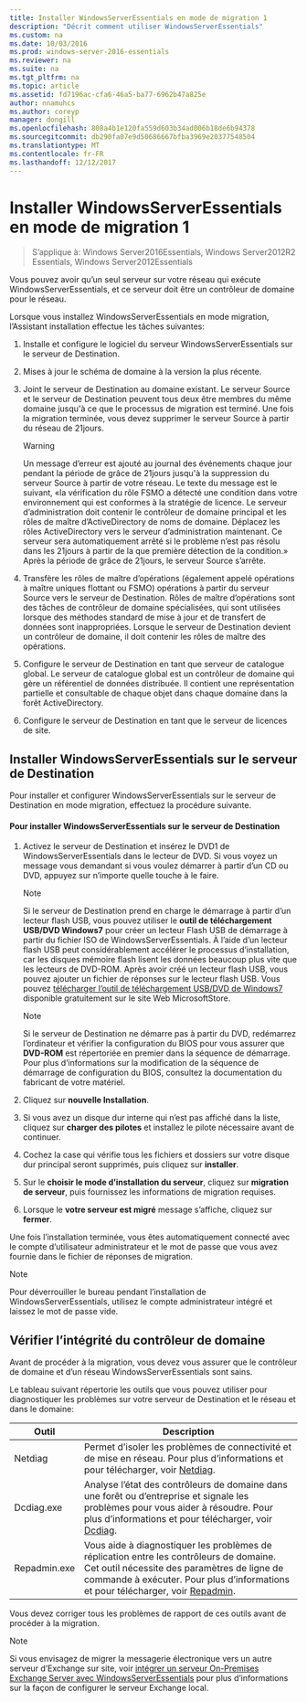 ```yaml
---
title: Installer WindowsServerEssentials en mode de migration 1
description: "Décrit comment utiliser WindowsServerEssentials"
ms.custom: na
ms.date: 10/03/2016
ms.prod: windows-server-2016-essentials
ms.reviewer: na
ms.suite: na
ms.tgt_pltfrm: na
ms.topic: article
ms.assetid: fd7196ac-cfa6-46a5-ba77-6962b47a825e
author: nnamuhcs
ms.author: coreyp
manager: dongill
ms.openlocfilehash: 808a4b1e120fa559d603b34ad006b18de6b94378
ms.sourcegitcommit: db290fa07e9d50686667bfba3969e20377548504
ms.translationtype: MT
ms.contentlocale: fr-FR
ms.lasthandoff: 12/12/2017
---
```

# <a name="install-windows-server-essentials-in-migration-mode1"></a>Installer WindowsServerEssentials en mode de migration 1

>S’applique à: Windows Server2016Essentials, Windows Server2012R2 Essentials, Windows Server2012Essentials

Vous pouvez avoir qu’un seul serveur sur votre réseau qui exécute WindowsServerEssentials, et ce serveur doit être un contrôleur de domaine pour le réseau.  
  
 Lorsque vous installez WindowsServerEssentials en mode migration, l’Assistant installation effectue les tâches suivantes:  
  
1.  Installe et configure le logiciel du serveur WindowsServerEssentials sur le serveur de Destination.  
  
2.  Mises à jour le schéma de domaine à la version la plus récente.  
  
3.  Joint le serveur de Destination au domaine existant. Le serveur Source et le serveur de Destination peuvent tous deux être membres du même domaine jusqu'à ce que le processus de migration est terminé. Une fois la migration terminée, vous devez supprimer le serveur Source à partir du réseau de 21jours.  
  
    > [!WARNING]
    >  Un message d’erreur est ajouté au journal des événements chaque jour pendant la période de grâce de 21jours jusqu'à la suppression du serveur Source à partir de votre réseau. Le texte du message est le suivant, «la vérification du rôle FSMO a détecté une condition dans votre environnement qui est conformes à la stratégie de licence. Le serveur d’administration doit contenir le contrôleur de domaine principal et les rôles de maître d’ActiveDirectory de noms de domaine. Déplacez les rôles ActiveDirectory vers le serveur d’administration maintenant. Ce serveur sera automatiquement arrêté si le problème n’est pas résolu dans les 21jours à partir de la que première détection de la condition.» Après la période de grâce de 21jours, le serveur Source s’arrête.  
  
4.  Transfère les rôles de maître d’opérations (également appelé opérations à maître uniques flottant ou FSMO) opérations à partir du serveur Source vers le serveur de Destination. Rôles de maître d’opérations sont des tâches de contrôleur de domaine spécialisées, qui sont utilisées lorsque des méthodes standard de mise à jour et de transfert de données sont inappropriées. Lorsque le serveur de Destination devient un contrôleur de domaine, il doit contenir les rôles de maître des opérations.  
  
5.  Configure le serveur de Destination en tant que serveur de catalogue global. Le serveur de catalogue global est un contrôleur de domaine qui gère un référentiel de données distribuée. Il contient une représentation partielle et consultable de chaque objet dans chaque domaine dans la forêt ActiveDirectory.  
  
6.  Configure le serveur de Destination en tant que le serveur de licences de site.  
  
##  <a name="BKMK_Install"></a>Installer WindowsServerEssentials sur le serveur de Destination  
 Pour installer et configurer WindowsServerEssentials sur le serveur de Destination en mode migration, effectuez la procédure suivante.  
  
#### <a name="to-install-windows-server-essentials-on-the-destination-server"></a>Pour installer WindowsServerEssentials sur le serveur de Destination  
  
1.  Activez le serveur de Destination et insérez le DVD1 de WindowsServerEssentials dans le lecteur de DVD. Si vous voyez un message vous demandant si vous voulez démarrer à partir d’un CD ou DVD, appuyez sur n’importe quelle touche à le faire.  
  
    > [!NOTE]
    >  Si le serveur de Destination prend en charge le démarrage à partir d’un lecteur flash USB, vous pouvez utiliser le **outil de téléchargement USB/DVD Windows7** pour créer un lecteur Flash USB de démarrage à partir du fichier ISO de WindowsServerEssentials. À l’aide d’un lecteur flash USB peut considérablement accélérer le processus d’installation, car les disques mémoire flash lisent les données beaucoup plus vite que les lecteurs de DVD-ROM. Après avoir créé un lecteur flash USB, vous pouvez ajouter un fichier de réponses sur le lecteur flash USB. Vous pouvez [télécharger l’outil de téléchargement USB/DVD de Windows7](https://go.microsoft.com/fwlink/p/?LinkId=248282) disponible gratuitement sur le site Web MicrosoftStore.  
  
    > [!NOTE]
    >  Si le serveur de Destination ne démarre pas à partir du DVD, redémarrez l’ordinateur et vérifier la configuration du BIOS pour vous assurer que **DVD-ROM** est répertoriée en premier dans la séquence de démarrage. Pour plus d’informations sur la modification de la séquence de démarrage de configuration du BIOS, consultez la documentation du fabricant de votre matériel.  
  
2.  Cliquez sur **nouvelle Installation**.  
  
3.  Si vous avez un disque dur interne qui n’est pas affiché dans la liste, cliquez sur **charger des pilotes** et installez le pilote nécessaire avant de continuer.  
  
4.  Cochez la case qui vérifie tous les fichiers et dossiers sur votre disque dur principal seront supprimés, puis cliquez sur **installer**.  
  
5.  Sur le **choisir le mode d’installation du serveur**, cliquez sur **migration de serveur**, puis fournissez les informations de migration requises.  
  
6.  Lorsque le **votre serveur est migré** message s’affiche, cliquez sur **fermer**.  
  
 Une fois l’installation terminée, vous êtes automatiquement connecté avec le compte d’utilisateur administrateur et le mot de passe que vous avez fournie dans le fichier de réponses de migration.  
  
> [!NOTE]
>  Pour déverrouiller le bureau pendant l’installation de WindowsServerEssentials, utilisez le compte administrateur intégré et laissez le mot de passe vide.  
  
##  <a name="BKMK_VerifyTheHealthOfDC"></a>Vérifier l’intégrité du contrôleur de domaine  
 Avant de procéder à la migration, vous devez vous assurer que le contrôleur de domaine et d’un réseau WindowsServerEssentials sont sains.  
  
 Le tableau suivant répertorie les outils que vous pouvez utiliser pour diagnostiquer les problèmes sur votre serveur de Destination et le réseau et dans le domaine:  
  
|Outil|Description|  
|----------|-----------------|  
|Netdiag|Permet d’isoler les problèmes de connectivité et de mise en réseau. Pour plus d’informations et pour télécharger, voir [Netdiag](https://go.microsoft.com/fwlink/?LinkId=217388).|  
|Dcdiag.exe|Analyse l’état des contrôleurs de domaine dans une forêt ou d’entreprise et signale les problèmes pour vous aider à résoudre. Pour plus d’informations et pour télécharger, voir [Dcdiag](https://go.microsoft.com/fwlink/?LinkId=217389).|  
|Repadmin.exe|Vous aide à diagnostiquer les problèmes de réplication entre les contrôleurs de domaine. Cet outil nécessite des paramètres de ligne de commande à exécuter. Pour plus d’informations et pour télécharger, voir [Repadmin](https://go.microsoft.com/fwlink/?LinkId=217387).|  
  
 Vous devez corriger tous les problèmes de rapport de ces outils avant de procéder à la migration.  
  
> [!NOTE]
>  Si vous envisagez de migrer la messagerie électronique vers un autre serveur d’Exchange sur site, voir [intégrer un serveur On-Premises Exchange Server avec WindowsServerEssentials](../manage/Integrate-an-On-Premises-Exchange-Server-with-Windows-Server-Essentials.md) pour plus d’informations sur la façon de configurer le serveur Exchange local.
